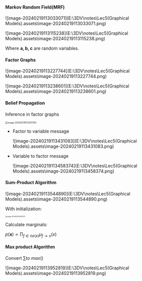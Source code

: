 #### Markov Random Field(MRF)

![image-20240219113033071](E:\3DV\notes\Lec5(Graphical Models).assets\image-20240219113033071.png)

![image-20240219113115238](E:\3DV\notes\Lec5(Graphical Models).assets\image-20240219113115238.png)

Where $\mathbf{ a,b,c}$ are random variables.

#### Factor Graphs

![image-20240219113227744](E:\3DV\notes\Lec5(Graphical Models).assets\image-20240219113227744.png)

![image-20240219113238601](E:\3DV\notes\Lec5(Graphical Models).assets\image-20240219113238601.png)

#### Belief Propagation

Inference in factor graphs

<img src="E:\3DV\notes\Lec5(Graphical Models).assets\image-20240219113351784.png" alt="image-20240219113351784" style="zoom:50%;" />

* Factor to variable message

  ![image-20240219113431083](E:\3DV\notes\Lec5(Graphical Models).assets\image-20240219113431083.png)

* Variable to factor message

  ![image-20240219113458374](E:\3DV\notes\Lec5(Graphical Models).assets\image-20240219113458374.png)

#### Sum-Product Algorithm

![image-20240219113544890](E:\3DV\notes\Lec5(Graphical Models).assets\image-20240219113544890.png)

With initialization:

<img src="E:\3DV\notes\Lec5(Graphical Models).assets\image-20240219113601311.png" alt="image-20240219113601311" style="zoom:33%;" />

Calculate marginals:

$p(\mathbf x) \propto \prod_{f \in ne(x)} \mu_{f\rightarrow x}(x)$

#### Max product Algorithm

Convert $\sum to \ max()$

![image-20240219113952819](E:\3DV\notes\Lec5(Graphical Models).assets\image-20240219113952819.png)

